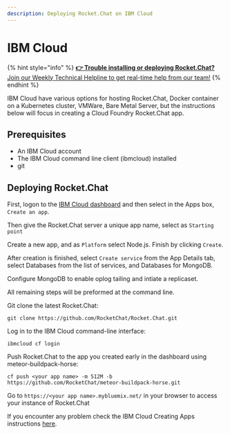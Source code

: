 ```yaml
---
description: Deploying Rocket.Chat on IBM Cloud
---
```


# IBM Cloud

{% hint style="info" %}
[**👉 Trouble installing or deploying Rocket.Chat?** Join our Weekly Technical Helpline to get real-time help from our team!](https://app.livestorm.co/rocket-chat/rocketchats-weekly-technical-helpline?type=detailed)
{% endhint %}

IBM Cloud have various options for hosting Rocket.Chat, Docker container on a Kubernetes cluster, VMWare, Bare Metal Server, but the instructions below will focus in creating a Cloud Foundry Rocket.Chat app.

## Prerequisites

* An IBM Cloud account
* The IBM Cloud command line client (ibmcloud) installed
* git

## Deploying Rocket.Chat

First, logon to the [IBM Cloud dashboard](https://cloud.ibm.com/) and then select in the Apps box, `Create an app`.

Then give the Rocket.Chat server a unique app name, select as `Starting point`&#x20;

Create a new app, and as `Platform` select Node.js. Finish by clicking `Create`.

After creation is finished, select `Create service` from the App Details tab, select Databases from the list of services, and Databases for MongoDB.

Configure MongoDB to enable oplog tailing and intiate a replicaset.

All remaining steps will be preformed at the command line.

Git clone the latest Rocket.Chat:

```
git clone https://github.com/RocketChat/Rocket.Chat.git
```

Log in to the IBM Cloud command-line interface:

```
ibmcloud cf login
```

Push Rocket.Chat to the app you created early in the dashboard using meteor-buildpack-horse:

```
cf push <your app name> -m 512M -b https://github.com/RocketChat/meteor-buildpack-horse.git
```

Go to `https://<your app name>.mybluemix.net/` in your browser to access your instance of Rocket.Chat

If you encounter any problem check the IBM Cloud Creating Apps instructions [here](https://cloud.ibm.com/docs/apps/tutorials?topic=creating-apps-tutorial-starterkit).
